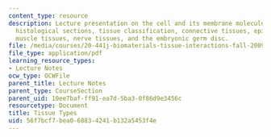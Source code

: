 ```yaml
---
content_type: resource
description: Lecture presentation on the cell and its membrane molecules, viewing
  histological sections, tissue classification, connective tissues, epithelial tissues,
  muscle tissues, nerve tissues, and the embryonic germ disc.
file: /media/courses/20-441j-biomaterials-tissue-interactions-fall-2009/56f7bcf7bea068834241b132a5453f4e_MIT20_441JF09_lec02a_ms.pdf
file_type: application/pdf
learning_resource_types:
- Lecture Notes
ocw_type: OCWFile
parent_title: Lecture Notes
parent_type: CourseSection
parent_uid: 10ee7baf-ff91-ea7d-5ba3-0f86d9e3456c
resourcetype: Document
title: Tissue Types
uid: 56f7bcf7-bea0-6883-4241-b132a5453f4e
---
```

